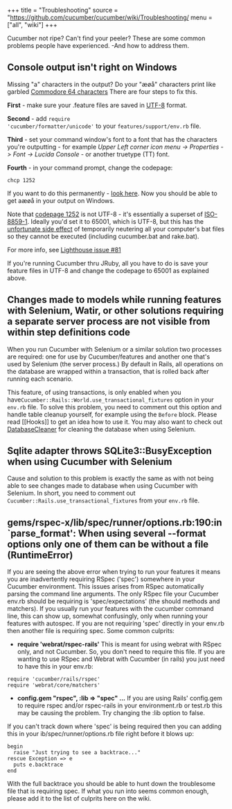+++
title = "Troubleshooting"
source = "https://github.com/cucumber/cucumber/wiki/Troubleshooting/
menu = ["all", "wiki"]
+++

Cucumber not ripe? Can't find your peeler? These are some common problems people have experienced. -And how to address them.

Console output isn't right on Windows
-------------------------------------

Missing "a" characters in the output? Do your "æøå" characters print like garbled [Commodore 64 characters](http://kofler.dot.at/c64/?) There are four steps to fix this.

**First** - make sure your .feature files are saved in [UTF-8](http://en.wikipedia.org/wiki/UTF-8) format.

**Second** - add <code>require 'cucumber/formatter/unicode'</code> to your <code>features/support/env.rb</code> file.

**Third** - set your command window's font to a font that has the characters you're outputting - for example *Upper Left corner icon menu -&gt; Properties -&gt; Font -&gt; Lucida Console* - or another truetype (TT) font.

**Fourth** - in your command prompt, change the codepage:

    chcp 1252

If you want to do this permanently - [look here](http://codesnippets.joyent.com/posts/show/414).
Now you should be able to get aæøå in your output on Windows.

Note that [codepage 1252](http://en.wikipedia.org/wiki/Windows-1252) is not UTF-8 - it's essentially a superset of [ISO-8859-1](http://en.wikipedia.org/wiki/ISO/IEC_8859-1). Ideally you'd set it to 65001, which is UTF-8, but this has the [unfortunate side effect](http://www.google.no/search?q=chcp+65001+bat&ie=utf-8&oe=utf-8&aq=t&rls=org.mozilla:en-US:official&client=firefox-a) of temporarily neutering all your computer's bat files so they cannot be executed (including cucumber.bat and rake.bat).

For more info, see [Lighthouse issue \#81](http://rspec.lighthouseapp.com/projects/16211/tickets/81-windows-all-the-a-characters-in-the-output-have-gone-on-strike)

If you're running Cucumber thru JRuby, all you have to do is save your feature files in UTF-8 and change the codepage to 65001 as explained above.

<a name="selenium"></a>

Changes made to models while running features with Selenium, Watir, or other solutions requiring a separate server process are not visible from within step definitions code
----------------------------------------------------------------------------------------------------------------------------------------------------------------------------

When you run Cucumber with Selenium or a similar solution two processes are required: one for use by Cucumber/features and another one that's used by Selenium (the server process.) By default in Rails, all operations on the database are wrapped within a transaction, that is rolled back after running each scenario.

This feature, of using transactions, is only enabled when you have<code>Cucumber::Rails::World.use\_transactional\_fixtures</code> option in your <code>env.rb</code> file. To solve this problem, you need to comment out this option and handle table cleanup yourself, for example using the <code>Before</code> block. Please read \[\[Hooks\]\] to get an idea how to use it. You may also want to check out [DatabaseCleaner](http://github.com/bmabey/database_cleaner/tree/master) for cleaning the database when using Selenium.

Sqlite adapter throws SQLite3::BusyException when using Cucumber with Selenium
------------------------------------------------------------------------------

Cause and solution to this problem is exactly the same as with not being able to see changes made to database when using Cucumber with Selenium. In short, you need to comment out <code>Cucumber::Rails.use\_transactional\_fixtures</code> from your <code>env.rb</code> file.

gems/rspec-x/lib/spec/runner/options.rb:190:in \`parse\_format': When using several --format options only one of them can be without a file (RuntimeError)
----------------------------------------------------------------------------------------------------------------------------------------------------------

If you are seeing the above error when trying to run your features it means you are inadvertently requiring RSpec ('spec') somewhere in your Cucumber environment. This issues arises from RSpec automatically parsing the command line arguments. The only RSpec file your Cucumber env.rb should be requiring is 'spec/expectations' (the should methods and matchers). If you usually run your features with the cucumber command line, this can show up, somewhat confusingly, only when running your features with autospec. If you are not requiring 'spec' directly in your env.rb then another file is requiring spec. Some common culprits:

-   **require 'webrat/rspec-rails'** This is meant for using webrat with RSpec only, and not Cucumber. So, you don't need to require this file. If you are wanting to use RSpec and Webrat with Cucumber (in rails) you just need to have this in your env.rb:

<!-- -->

    require 'cucumber/rails/rspec'
    require 'webrat/core/matchers'

-   **config.gem "rspec", :lib =&gt; "spec" ...** If you are using Rails' config.gem to require rspec and/or rspec-rails in your environment.rb or test.rb this may be causing the problem. Try changing the :lib option to false.

If you can't track down where 'spec' is being required then you can adding this in your ib/spec/runner/options.rb file right before it blows up:

    begin
      raise "Just trying to see a backtrace..."
    rescue Exception => e
      puts e.backtrace
    end

With the full backtrace you should be able to hunt down the troublesome file that is requiring spec. If what you run into seems common enough, please add it to the list of culprits here on the wiki.
